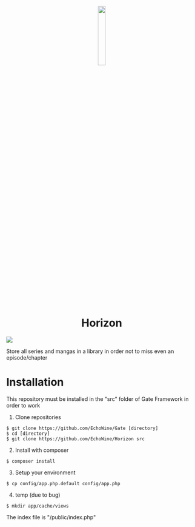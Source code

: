 <p align='center'>
  <img src='https://horizon.buongustai.ovh/src/Admin/assets/img/logo.png' width='20%'>
  <h1 align='center'>Horizon</h1>
</p>
<img src='https://i.imgur.com/6eEfqrq.png'>

Store all series and mangas in a library in order not to miss even an episode/chapter

# Installation
This repository must be installed in the "src" folder of Gate Framework in order to work

1) Clone repositories
```
$ git clone https://github.com/EchoWine/Gate [directory]
$ cd [directory]
$ git clone https://github.com/EchoWine/Horizon src
```
2) Install with composer
```
$ composer install
```
3) Setup your environment
```
$ cp config/app.php.default config/app.php
```

4) temp (due to bug)
```
$ mkdir app/cache/views
```

The index file is "/public/index.php"
